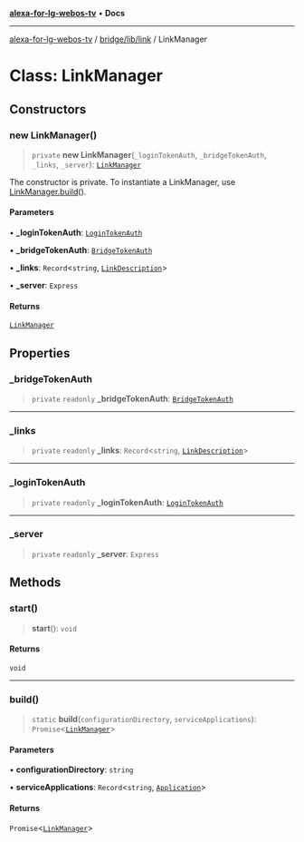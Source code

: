 [**alexa-for-lg-webos-tv**](../../../../README.md) • **Docs**

***

[alexa-for-lg-webos-tv](../../../../modules.md) / [bridge/lib/link](../README.md) / LinkManager

# Class: LinkManager

## Constructors

### new LinkManager()

> `private` **new LinkManager**(`_loginTokenAuth`, `_bridgeTokenAuth`, `_links`, `_server`): [`LinkManager`](LinkManager.md)

The constructor is private. To instantiate a LinkManager, use [LinkManager.build](LinkManager.md#build)().

#### Parameters

• **\_loginTokenAuth**: [`LoginTokenAuth`](../login-token-auth/classes/LoginTokenAuth.md)

• **\_bridgeTokenAuth**: [`BridgeTokenAuth`](../bridge-token-auth/classes/BridgeTokenAuth.md)

• **\_links**: `Record`\<`string`, [`LinkDescription`](../interfaces/LinkDescription.md)\>

• **\_server**: `Express`

#### Returns

[`LinkManager`](LinkManager.md)

## Properties

### \_bridgeTokenAuth

> `private` `readonly` **\_bridgeTokenAuth**: [`BridgeTokenAuth`](../bridge-token-auth/classes/BridgeTokenAuth.md)

***

### \_links

> `private` `readonly` **\_links**: `Record`\<`string`, [`LinkDescription`](../interfaces/LinkDescription.md)\>

***

### \_loginTokenAuth

> `private` `readonly` **\_loginTokenAuth**: [`LoginTokenAuth`](../login-token-auth/classes/LoginTokenAuth.md)

***

### \_server

> `private` `readonly` **\_server**: `Express`

## Methods

### start()

> **start**(): `void`

#### Returns

`void`

***

### build()

> `static` **build**(`configurationDirectory`, `serviceApplications`): `Promise`\<[`LinkManager`](LinkManager.md)\>

#### Parameters

• **configurationDirectory**: `string`

• **serviceApplications**: `Record`\<`string`, [`Application`](../application/classes/Application.md)\>

#### Returns

`Promise`\<[`LinkManager`](LinkManager.md)\>
